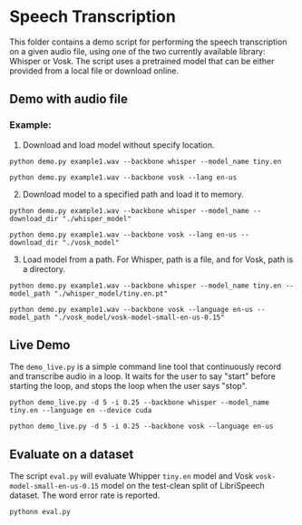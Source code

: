 # Speech Transcription

This folder contains a demo script for performing the speech transcription on a given audio file, using one of the two currently available library: Whisper or Vosk. The script uses a pretrained model that can be either provided from a local file or download online.


## Demo with audio file

### Example:

1. Download and load model without specify location.
```
python demo.py example1.wav --backbone whisper --model_name tiny.en
```
```
python demo.py example1.wav --backbone vosk --lang en-us
```

2. Download model to a specified path and load it to memory.
```
python demo.py example1.wav --backbone whisper --model_name --download_dir "./whisper_model"
```
```
python demo.py example1.wav --backbone vosk --lang en-us --download_dir "./vosk_model"
```

3. Load model from a path. For Whisper, path is a file, and for Vosk, path is a directory.
```
python demo.py example1.wav --backbone whisper --model_name tiny.en --model_path "./whisper_model/tiny.en.pt"
```
```
python demo.py example1.wav --backbone vosk --language en-us --model_path "./vosk_model/vosk-model-small-en-us-0.15"
```


## Live Demo

The `demo_live.py` is a simple command line tool that continuously record and transcribe audio in a loop. It waits for the user to say "start" before starting the loop, and stops the loop when the user says "stop".

```
python demo_live.py -d 5 -i 0.25 --backbone whisper --model_name tiny.en --language en --device cuda
```

```
python demo_live.py -d 5 -i 0.25 --backbone vosk --language en-us
```

## Evaluate on a dataset
The script `eval.py` will evaluate Whipper `tiny.en` model and Vosk `vosk-model-small-en-us-0.15` model on the test-clean split of LibriSpeech dataset. The word error rate is reported.

```
pythonn eval.py
```